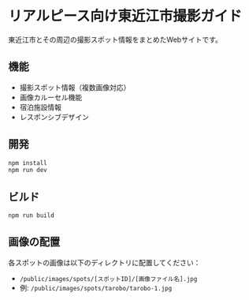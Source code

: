 # リアルピース向け東近江市撮影ガイド

東近江市とその周辺の撮影スポット情報をまとめたWebサイトです。

## 機能

- 撮影スポット情報（複数画像対応）
- 画像カルーセル機能
- 宿泊施設情報
- レスポンシブデザイン

## 開発

```bash
npm install
npm run dev
```

## ビルド

```bash
npm run build
```

## 画像の配置

各スポットの画像は以下のディレクトリに配置してください：

- `/public/images/spots/[スポットID]/[画像ファイル名].jpg`
- 例: `/public/images/spots/tarobo/tarobo-1.jpg`